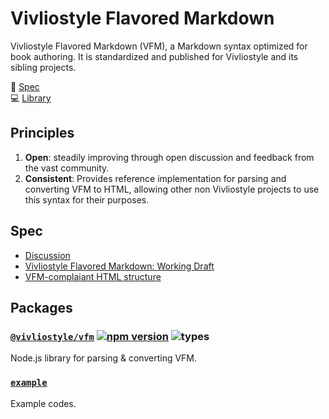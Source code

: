 # Vivliostyle Flavored Markdown

Vivliostyle Flavored Markdown (VFM), a Markdown syntax optimized for book authoring. It is standardized and published for Vivliostyle and its sibling projects.

📃 [Spec](https://vivliostyle.github.io/vfm/)  
💻 [Library](https://github.com/vivliostyle/vfm/tree/master/packages/vfm)

## Principles

1. **Open**: steadily improving through open discussion and feedback from the vast community.
1. **Consistent**: Provides reference implementation for parsing and converting VFM to HTML, allowing other non Vivliostyle projects to use this syntax for their purposes.

## Spec

- [Discussion](https://github.com/vivliostyle/vfm/issues/1)
- [Vivliostyle Flavored Markdown: Working Draft](https://github.com/vivliostyle/vfm/blob/master/spec/vfm.md)
- [VFM-complaiant HTML structure](https://github.com/vivliostyle/vfm/blob/master/spec/html.md)

## Packages

### [`@vivliostyle/vfm`](https://github.com/vivliostyle/vfm/tree/master/packages/vfm) [![npm version](https://badgen.net/npm/v/@vivliostyle/vfm)](https://www.npmjs.com/package/@vivliostyle/vfm) ![types](https://badgen.net/npm/types/@vivliostyle/vfm)

Node.js library for parsing & converting VFM.

### [`example`](https://github.com/vivliostyle/vfm/tree/master/packages/example)

Example codes.
